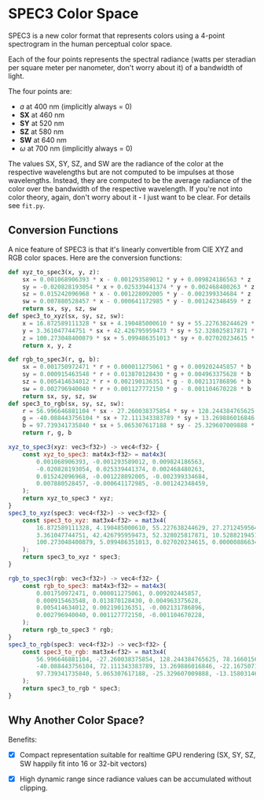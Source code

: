 # SPEC3 Color Space

SPEC3 is a new color format that represents colors using a
4-point spectrogram in the human perceptual color space.

Each of the four points represents the spectral radiance
(watts per steradian per square meter per nanometer, don't worry about it) of a bandwidth of light.

The four points are:

* *ɑ* at 400 nm (implicitly always = 0)
* **SX** at 460 nm
* **SY** at 520 nm
* **SZ** at 580 nm
* **SW** at 640 nm
* *ω* at 700 nm (implicitly always = 0)

The values SX, SY, SZ, and SW are the radiance of the color at the respective wavelengths but are not computed to be impulses at those wavelengths. Instead, they are computed to be the average radiance of the color over the bandwidth of the respective wavelength. If you're not into color theory, again, don't worry about it - I just want to be clear. For details see `fit.py`.


## Conversion Functions

A nice feature of SPEC3 is that it's linearly convertible from CIE XYZ and RGB color spaces. Here are the conversion functions:

```python
def xyz_to_spec3(x, y, z):
    sx = 0.001068906393 * x - 0.001293589012 * y + 0.009824186563 * z
    sy = -0.020828193054 * x + 0.025339441374 * y + 0.002468480263 * z
    sz = 0.015242096968 * x - 0.001228092005 * y - 0.002399334684 * z
    sw = 0.007880528457 * x - 0.000641172985 * y - 0.001242348459 * z
    return sx, sy, sz, sw
def spec3_to_xyz(sx, sy, sz, sw):
    x = 16.872589111328 * sx + 4.190485000610 * sy + 55.227638244629 * sz + 27.271245956421 * sw
    y = 3.361047744751 * sx + 42.426795959473 * sy + 52.328025817871 * sz + 10.528821945190 * sw
    z = 100.273048400879 * sx + 5.099486351013 * sy + 0.027020234615 * sz + 0.000008866342 * sw
    return x, y, z

def rgb_to_spec3(r, g, b):
    sx = 0.001750972471 * r + 0.000011275061 * g + 0.009202445857 * b
    sy = 0.000915463548 * r + 0.013870128430 * g + 0.004963375628 * b
    sz = 0.005414634012 * r + 0.002190136351 * g - 0.002131786896 * b
    sw = 0.002796940040 * r + 0.001127772150 * g - 0.001104670228 * b
    return sx, sy, sz, sw
def spec3_to_rgb(sx, sy, sz, sw):
    r = 56.996646881104 * sx - 27.260038375854 * sy + 128.244384765625 * sz + 78.166015625000 * sw
    g = -40.088443756104 * sx + 72.111343383789 * sy + 13.269886016846 * sz - 22.167507171631 * sw
    b = 97.739341735840 * sx + 5.065307617188 * sy - 25.329607009888 * sz - 13.158031463623 * sw
    return r, g, b
```

```javascript
xyz_to_spec3(xyz: vec3<f32>) -> vec4<f32> {
    const xyz_to_spec3: mat4x3<f32> = mat4x3(
        0.001068906393, -0.001293589012, 0.009824186563, 
        -0.020828193054, 0.025339441374, 0.002468480263, 
        0.015242096968, -0.001228092005, -0.002399334684, 
        0.007880528457, -0.000641172985, -0.001242348459, 
    );
    return xyz_to_spec3 * xyz;
}
spec3_to_xyz(spec3: vec4<f32>) -> vec3<f32> {
    const spec3_to_xyz: mat3x4<f32> = mat3x4(
        16.872589111328, 4.190485000610, 55.227638244629, 27.271245956421, 
        3.361047744751, 42.426795959473, 52.328025817871, 10.528821945190, 
        100.273048400879, 5.099486351013, 0.027020234615, 0.000008866342, 
    );
    return spec3_to_xyz * spec3;
}

rgb_to_spec3(rgb: vec3<f32>) -> vec4<f32> {
    const rgb_to_spec3: mat4x3<f32> = mat4x3(
        0.001750972471, 0.000011275061, 0.009202445857, 
        0.000915463548, 0.013870128430, 0.004963375628, 
        0.005414634012, 0.002190136351, -0.002131786896, 
        0.002796940040, 0.001127772150, -0.001104670228, 
    );
    return rgb_to_spec3 * rgb;
}
spec3_to_rgb(spec3: vec4<f32>) -> vec3<f32> {
    const spec3_to_rgb: mat3x4<f32> = mat3x4(
        56.996646881104, -27.260038375854, 128.244384765625, 78.166015625000, 
        -40.088443756104, 72.111343383789, 13.269886016846, -22.167507171631, 
        97.739341735840, 5.065307617188, -25.329607009888, -13.158031463623, 
    );
    return spec3_to_rgb * spec3;
}
```


## Why Another Color Space?

Benefits:

- [x] Compact representation suitable for realtime GPU rendering (SX, SY, SZ, SW happily fit into 16 or 32-bit vectors)
- [x] High dynamic range since radiance values can be accumulated without clipping.

